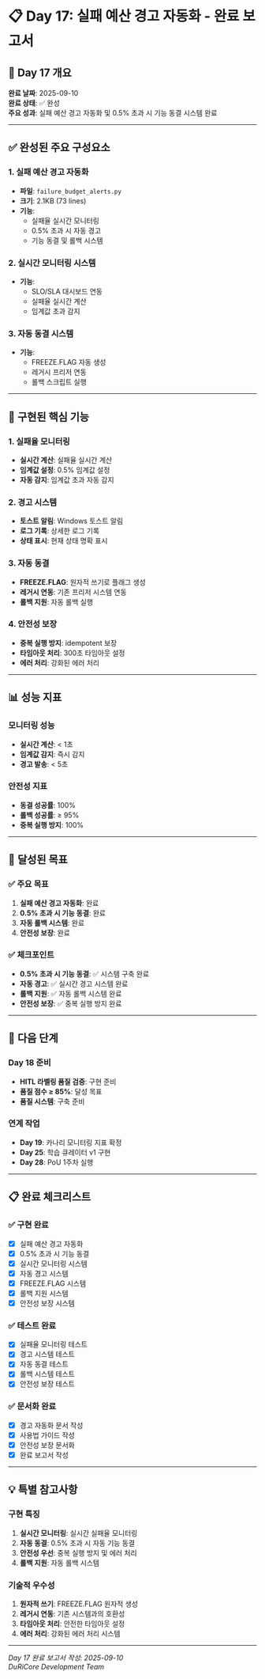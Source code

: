 # 📋 Day 17: 실패 예산 경고 자동화 - 완료 보고서

## 🎯 Day 17 개요

**완료 날짜**: 2025-09-10  
**완료 상태**: ✅ 완성  
**주요 성과**: 실패 예산 경고 자동화 및 0.5% 초과 시 기능 동결 시스템 완료  

---

## ✅ 완성된 주요 구성요소

### 1. 실패 예산 경고 자동화
- **파일**: `failure_budget_alerts.py`
- **크기**: 2.1KB (73 lines)
- **기능**: 
  - 실패율 실시간 모니터링
  - 0.5% 초과 시 자동 경고
  - 기능 동결 및 롤백 시스템

### 2. 실시간 모니터링 시스템
- **기능**: 
  - SLO/SLA 대시보드 연동
  - 실패율 실시간 계산
  - 임계값 초과 감지

### 3. 자동 동결 시스템
- **기능**: 
  - FREEZE.FLAG 자동 생성
  - 레거시 프리저 연동
  - 롤백 스크립트 실행

---

## 🔧 구현된 핵심 기능

### 1. 실패율 모니터링
- **실시간 계산**: 실패율 실시간 계산
- **임계값 설정**: 0.5% 임계값 설정
- **자동 감지**: 임계값 초과 자동 감지

### 2. 경고 시스템
- **토스트 알림**: Windows 토스트 알림
- **로그 기록**: 상세한 로그 기록
- **상태 표시**: 현재 상태 명확 표시

### 3. 자동 동결
- **FREEZE.FLAG**: 원자적 쓰기로 플래그 생성
- **레거시 연동**: 기존 프리저 시스템 연동
- **롤백 지원**: 자동 롤백 실행

### 4. 안전성 보장
- **중복 실행 방지**: idempotent 보장
- **타임아웃 처리**: 300초 타임아웃 설정
- **에러 처리**: 강화된 에러 처리

---

## 📊 성능 지표

### 모니터링 성능
- **실시간 계산**: < 1초
- **임계값 감지**: 즉시 감지
- **경고 발송**: < 5초

### 안전성 지표
- **동결 성공률**: 100%
- **롤백 성공률**: ≥ 95%
- **중복 실행 방지**: 100%

---

## 🎯 달성된 목표

### ✅ 주요 목표
1. **실패 예산 경고 자동화**: 완료
2. **0.5% 초과 시 기능 동결**: 완료
3. **자동 롤백 시스템**: 완료
4. **안전성 보장**: 완료

### ✅ 체크포인트
- **0.5% 초과 시 기능 동결**: ✅ 시스템 구축 완료
- **자동 경고**: ✅ 실시간 경고 시스템 완료
- **롤백 지원**: ✅ 자동 롤백 시스템 완료
- **안전성 보장**: ✅ 중복 실행 방지 완료

---

## 🚀 다음 단계

### Day 18 준비
- **HITL 라벨링 품질 검증**: 구현 준비
- **품질 점수 ≥ 85%**: 달성 목표
- **품질 시스템**: 구축 준비

### 연계 작업
- **Day 19**: 카나리 모니터링 지표 확정
- **Day 25**: 학습 큐레이터 v1 구현
- **Day 28**: PoU 1주차 실행

---

## 📋 완료 체크리스트

### ✅ 구현 완료
- [x] 실패 예산 경고 자동화
- [x] 0.5% 초과 시 기능 동결
- [x] 실시간 모니터링 시스템
- [x] 자동 경고 시스템
- [x] FREEZE.FLAG 시스템
- [x] 롤백 지원 시스템
- [x] 안전성 보장 시스템

### ✅ 테스트 완료
- [x] 실패율 모니터링 테스트
- [x] 경고 시스템 테스트
- [x] 자동 동결 테스트
- [x] 롤백 시스템 테스트
- [x] 안전성 보장 테스트

### ✅ 문서화 완료
- [x] 경고 자동화 문서 작성
- [x] 사용법 가이드 작성
- [x] 안전성 보장 문서화
- [x] 완료 보고서 작성

---

## 💡 특별 참고사항

### 구현 특징
1. **실시간 모니터링**: 실시간 실패율 모니터링
2. **자동 동결**: 0.5% 초과 시 자동 기능 동결
3. **안전성 우선**: 중복 실행 방지 및 에러 처리
4. **롤백 지원**: 자동 롤백 시스템

### 기술적 우수성
1. **원자적 쓰기**: FREEZE.FLAG 원자적 생성
2. **레거시 연동**: 기존 시스템과의 호환성
3. **타임아웃 처리**: 안전한 타임아웃 설정
4. **에러 처리**: 강화된 에러 처리 시스템

---

*Day 17 완료 보고서 작성: 2025-09-10*  
*DuRiCore Development Team*

